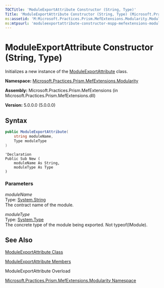 ```yaml
---
TOCTitle: 'ModuleExportAttribute Constructor (String, Type)'
Title: 'ModuleExportAttribute Constructor (String, Type) (Microsoft.Practices.Prism.MefExtensions.Modularity)'
ms:assetid: 'M:Microsoft.Practices.Prism.MefExtensions.Modularity.ModuleExportAttribute.\#ctor(System.String,System.Type)'
ms:mtpsurl: 'moduleexportattribute-constructor-mspp-mefextensions-modularity.md'
---
```


# ModuleExportAttribute Constructor (String, Type)

Initializes a new instance of the [ModuleExportAttribute](/patterns-practices/reference/moduleexportattribute-class-mspp-mefextensions-modularity) class.

**Namespace:** [Microsoft.Practices.Prism.MefExtensions.Modularity](/patterns-practices/reference/mspp-mefextensions-modularity-namespace)

**Assembly:** Microsoft.Practices.Prism.MefExtensions (in Microsoft.Practices.Prism.MefExtensions.dll)

**Version:** 5.0.0.0 (5.0.0.0)

## Syntax

```C#
public ModuleExportAttribute(
	string moduleName,
	Type moduleType
)
```

```VB
'Declaration
Public Sub New ( 
	moduleName As String,
	moduleType As Type
)
```
### Parameters

*moduleName*  
Type: [System.String](http://msdn.microsoft.com/en-us/library/s1wwdcbf)   
The contract name of the module.

*moduleType*   
Type: [System.Type](http://msdn.microsoft.com/en-us/library/42892f65)   
The concrete type of the module being exported. Not typeof(IModule).

## See Also

[ModuleExportAttribute Class](/patterns-practices/reference/moduleexportattribute-class-mspp-mefextensions-modularity)

[ModuleExportAttribute Members](/patterns-practices/reference/moduleexportattribute-members-mspp-mefextensions-modularity)

ModuleExportAttribute Overload

[Microsoft.Practices.Prism.MefExtensions.Modularity Namespace](/patterns-practices/reference/mspp-mefextensions-modularity-namespace)
